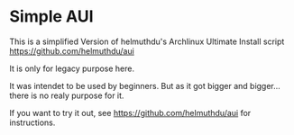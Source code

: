 # Simple AUI


This is a simplified Version of helmuthdu's Archlinux Ultimate Install script https://github.com/helmuthdu/aui 

It is only for legacy purpose here.

It was intendet to be used by beginners. But as it got bigger and bigger... there is no realy purpose for it.

If you want to try it out, see https://github.com/helmuthdu/aui for instructions. 
